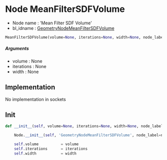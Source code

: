 # Node MeanFilterSDFVolume

- Node name : 'Mean Filter SDF Volume'
- bl_idname : [GeometryNodeMeanFilterSDFVolume](https://docs.blender.org/api/current/bpy.types.GeometryNodeMeanFilterSDFVolume.html)


``` python
MeanFilterSDFVolume(volume=None, iterations=None, width=None, node_label=None, node_color=None)
```
##### Arguments

- volume : None
- iterations : None
- width : None

## Implementation

No implementation in sockets

## Init

``` python
def __init__(self, volume=None, iterations=None, width=None, node_label=None, node_color=None):

    Node.__init__(self, 'GeometryNodeMeanFilterSDFVolume', node_label=node_label, node_color=node_color)

    self.volume          = volume
    self.iterations      = iterations
    self.width           = width
```
